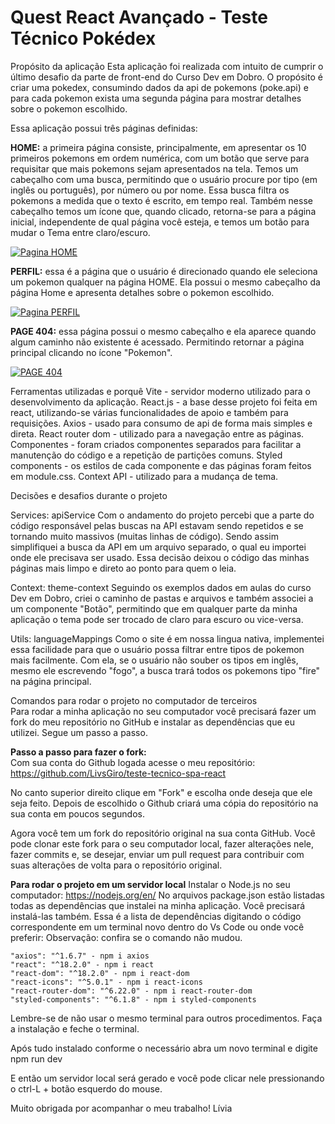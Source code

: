 <h1>Quest React Avançado - Teste Técnico Pokédex </h1>

Propósito da aplicação
Esta aplicação foi realizada com intuito de cumprir o último desafio da parte de front-end do Curso Dev em Dobro.
O propósito é criar uma pokedex, consumindo dados da api de pokemons (poke.api) e para cada pokemon exista uma segunda página para mostrar detalhes sobre o pokemon escolhido.

Essa aplicação possui três páginas definidas:

<strong>HOME:</strong> a primeira página consiste, principalmente, em apresentar os 10 primeiros pokemons em ordem numérica, com um botão que serve para requisitar que mais pokemons sejam apresentados na tela. 
Temos um cabeçalho com uma busca, permitindo que o usuário procure por tipo (em inglês ou português), por número ou por nome. Essa busca filtra os pokemons a medida que o texto é escrito, em tempo real. Também nesse cabeçalho temos um ícone que, quando clicado, retorna-se para a página inicial, independente de qual página você esteja, e temos um botão para mudar o Tema entre claro/escuro.

[![Pagina HOME](https://i9.ytimg.com/vi_webp/wTZb8cq6T8Y/mq1.webp?sqp=CLyria8G&rs=AOn4CLDQv7ZizLhC_0BzTyIETCdHlQO1DQ)](https://youtu.be/wTZb8cq6T8Y)


<strong>PERFIL:</strong> essa é a página que o usuário é direcionado quando ele seleciona um pokemon qualquer na página HOME. Ela possui o mesmo cabeçalho da página Home e apresenta detalhes sobre o pokemon escolhido.

[![Pagina PERFIL](https://i9.ytimg.com/vi_webp/5Z_VbTMFpGk/mq2.webp?sqp=CJSwia8G&rs=AOn4CLBm_HInrkfjf8RmAw_u_uD5xlxuLw)](https://youtu.be/5Z_VbTMFpGk)

<strong>PAGE 404:</strong> essa página possui o mesmo cabeçalho e ela aparece quando algum caminho não existente é acessado. Permitindo retornar a página principal clicando no ícone "Pokemon".

[![PAGE 404](https://i9.ytimg.com/vi_webp/iSnTOWPgCk4/mq2.webp?sqp=CMCyia8G&rs=AOn4CLCe3Tpxcpp39drkLXGXXFOnqYiq4Q)](https://youtu.be/iSnTOWPgCk4)

Ferramentas utilizadas e porquê
Vite - servidor moderno utilizado para o desenvolvimento da aplicação.
React.js - a base desse projeto foi feita em react, utilizando-se várias funcionalidades de apoio e também para requisições.
Axios - usado para consumo de api de forma mais simples e direta.
React router dom - utilizado para a navegação entre as páginas.
Componentes - foram criados componentes separados para facilitar a manutenção do código e a repetição de partições comuns.
Styled components - os estilos de cada componente e das páginas foram feitos em module.css.
Context API - utilizado para a mudança de tema.

Decisões e desafios durante o projeto

<span>Services: apiService</span>
Com o andamento do projeto percebi que a parte do código responsável pelas buscas na API estavam sendo repetidos e se tornando muito massivos (muitas linhas de código). Sendo assim simplifiquei a busca da API em um arquivo separado, o qual eu importei onde ele precisava ser usado. Essa decisão deixou o código das minhas páginas mais limpo e direto ao ponto para quem o leia.

<span>Context: theme-context</span>
Seguindo os exemplos dados em aulas do curso Dev em Dobro, criei o caminho de pastas e arquivos e também associei a um componente "Botão", permitindo que em qualquer parte da minha aplicação o tema pode ser trocado de claro para escuro ou vice-versa.

<span>Utils: languageMappings</span>
Como o site é em nossa lingua nativa, implementei essa facilidade para que o usuário possa filtrar entre tipos de pokemon mais facilmente. Com ela, se o usuário não souber os tipos em inglês, mesmo ele escrevendo "fogo", a busca trará todos os pokemons tipo "fire" na página principal.


Comandos para rodar o projeto no computador de terceiros
<br>
Para rodar a minha aplicação no seu computador você precisará fazer um fork do meu repositório no GitHub e instalar as dependências que eu utilizei. Segue um passo a passo.

<strong>Passo a passo para fazer o fork:</strong>
<br>
Com sua conta do Github logada acesse o meu repositório: https://github.com/LivsGiro/teste-tecnico-spa-react

No canto superior direito clique em "Fork" e escolha onde deseja que ele seja feito.
Depois de escolhido o Github criará uma cópia do repositório na sua conta em poucos segundos.

Agora você tem um fork do repositório original na sua conta GitHub. Você pode clonar este fork para o seu computador local, fazer alterações nele, fazer commits e, se desejar, enviar um pull request para contribuir com suas alterações de volta para o repositório original.

<strong>Para rodar o projeto em um servidor local</strong>
Instalar o Node.js no seu computador: https://nodejs.org/en/
No arquivos package.json estão listadas todas as dependências que instalei na minha aplicação. Você precisará instalá-las também.
Essa é a lista de dependências digitando o código correspondente em um terminal novo dentro do Vs Code ou onde você preferir:
Observação: confira se o comando não mudou.

    "axios": "^1.6.7" - npm i axios
    "react": "^18.2.0" - npm i react
    "react-dom": "^18.2.0" - npm i react-dom
    "react-icons": "^5.0.1" - npm i react-icons
    "react-router-dom": "^6.22.0" - npm i react-router-dom
    "styled-components": "^6.1.8" - npm i styled-components

Lembre-se de não usar o mesmo terminal para outros procedimentos. Faça a instalação e feche o terminal. 

Após tudo instalado conforme o necessário abra um novo terminal e digite
npm run dev

E então um servidor local será gerado e você pode clicar nele pressionando o ctrl-L + botão esquerdo do mouse. 

Muito obrigada por acompanhar o meu trabalho!
Lívia